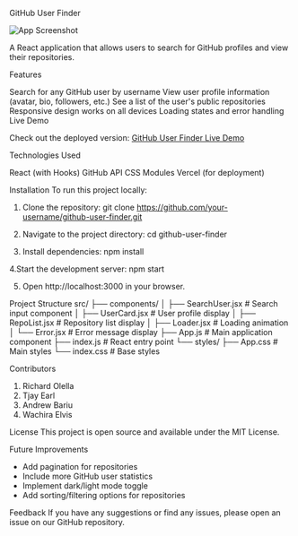 GitHub User Finder

![App Screenshot](https://i.imgur.com/5bxw1aU.png) 

A React application that allows users to search for GitHub profiles and view their repositories.

Features

Search for any GitHub user by username
View user profile information (avatar, bio, followers, etc.)
See a list of the user's public repositories
Responsive design works on all devices
Loading states and error handling
Live Demo

Check out the deployed version:
[GitHub User Finder Live Demo](https://git-hub-user-finder-tau.vercel.app)

Technologies Used

React (with Hooks)
GitHub API
CSS Modules
Vercel (for deployment)

Installation
To run this project locally:
1. Clone the repository:
   git clone https://github.com/your-username/github-user-finder.git

2. Navigate to the project directory:
 cd github-user-finder

3. Install dependencies:
   npm install

 4.Start the development server:
  npm start

5. Open http://localhost:3000 in your browser.

Project Structure
src/
├── components/
│   ├── SearchUser.jsx    # Search input component
│   ├── UserCard.jsx      # User profile display
│   ├── RepoList.jsx      # Repository list display
│   ├── Loader.jsx        # Loading animation
│   └── Error.jsx         # Error message display
├── App.js                # Main application component
├── index.js              # React entry point
└── styles/
    ├── App.css           # Main styles
    └── index.css         # Base styles

Contributors

1. Richard Olella
2. Tjay Earl
3. Andrew Bariu
4. Wachira Elvis

License
This project is open source and available under the MIT License.

Future Improvements

- Add pagination for repositories
- Include more GitHub user statistics
- Implement dark/light mode toggle
- Add sorting/filtering options for repositories

Feedback
If you have any suggestions or find any issues, please open an issue on our GitHub repository.
